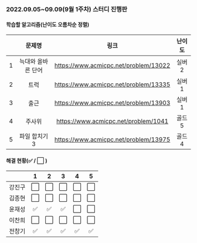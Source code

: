### 2022.09.05~09.09(9월 1주차) 스터디 진행판

#### 학습할 알고리즘(난이도 오름차순 정렬)

|      |   문제명    |                 링크                  | 난이도 |
| :--: | :---------: | :-----------------------------------: | :----: |
|  1   | 늑대와 올바른 단어 | https://www.acmicpc.net/problem/13022 | 실버2 |
|  2   | 트럭 | https://www.acmicpc.net/problem/13335 | 실버1 |
|  3   | 출근 | https://www.acmicpc.net/problem/13903 | 실버1 |
|  4   | 주사위 | https://www.acmicpc.net/problem/1041 | 골드5 |
|  5   | 파일 합치기 3 | https://www.acmicpc.net/problem/13975 | 골드4 |

#### 해결 현황(:white_check_mark: / :white_large_square:  )

|        |          1           |          2           |          3           |          4           |          5           |
| :----: | :------------------: | :------------------: | :------------------: | :------------------: | :------------------: |
| 강진구 | :white_large_square: | :white_large_square: | :white_large_square: | :white_large_square: | :white_large_square: |
| 김종현 | :white_large_square: | :white_large_square: | :white_large_square: | :white_large_square: | :white_large_square: |
|  윤재성  | :white_check_mark: | :white_check_mark: | :white_check_mark: | :white_large_square: | :white_large_square: |
| 이찬희 | :white_large_square: | :white_large_square: | :white_large_square: | :white_large_square: | :white_large_square: |
| 전창기 |  :white_check_mark:  |  :white_check_mark:  |  :white_check_mark:  |  :white_check_mark:  |  :white_check_mark:  |

